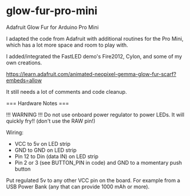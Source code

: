 # glow-fur-pro-mini
Adafruit Glow Fur for Arduino Pro Mini

I adapted the code from Adafruit with additional routines for the Pro Mini, which has a lot more space and room to play with.

I added/integrated the FastLED demo's Fire2012, Cylon, and some of my own creations.

https://learn.adafruit.com/animated-neopixel-gemma-glow-fur-scarf?embeds=allow

It still needs a lot of comments and code cleanup.

=== Hardware Notes ===

!!! WARNING !!! Do not use onboard power regulator to power LEDs. It will quickly fry!!  (don't use the RAW pin!)

Wiring:
- VCC to 5v on LED strip
- GND to GND on LED strip
- Pin 12 to Din (data IN) on LED strip
- Pin 2 or 3 (see BUTTON_PIN in code) and GND to a momentary push button

Put regulated 5v to any other VCC pin on the board. For example from a USB Power Bank (any that can provide 1000 mAh or more).
